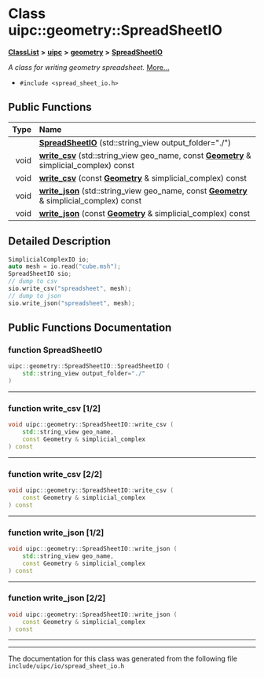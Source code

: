 

# Class uipc::geometry::SpreadSheetIO



[**ClassList**](annotated.md) **>** [**uipc**](namespaceuipc.md) **>** [**geometry**](namespaceuipc_1_1geometry.md) **>** [**SpreadSheetIO**](classuipc_1_1geometry_1_1_spread_sheet_i_o.md)



_A class for writing geometry spreadsheet._ [More...](#detailed-description)

* `#include <spread_sheet_io.h>`





































## Public Functions

| Type | Name |
| ---: | :--- |
|   | [**SpreadSheetIO**](#function-spreadsheetio) (std::string\_view output\_folder="./") <br> |
|  void | [**write\_csv**](#function-write_csv-12) (std::string\_view geo\_name, const [**Geometry**](classuipc_1_1geometry_1_1_geometry.md) & simplicial\_complex) const<br> |
|  void | [**write\_csv**](#function-write_csv-22) (const [**Geometry**](classuipc_1_1geometry_1_1_geometry.md) & simplicial\_complex) const<br> |
|  void | [**write\_json**](#function-write_json-12) (std::string\_view geo\_name, const [**Geometry**](classuipc_1_1geometry_1_1_geometry.md) & simplicial\_complex) const<br> |
|  void | [**write\_json**](#function-write_json-22) (const [**Geometry**](classuipc_1_1geometry_1_1_geometry.md) & simplicial\_complex) const<br> |




























## Detailed Description



```C++
SimplicialComplexIO io;
auto mesh = io.read("cube.msh");
SpreadSheetIO sio;
// dump to csv
sio.write_csv("spreadsheet", mesh);
// dump to json
sio.write_json("spreadsheet", mesh);
```
 


    
## Public Functions Documentation




### function SpreadSheetIO 

```C++
uipc::geometry::SpreadSheetIO::SpreadSheetIO (
    std::string_view output_folder="./"
) 
```




<hr>



### function write\_csv [1/2]

```C++
void uipc::geometry::SpreadSheetIO::write_csv (
    std::string_view geo_name,
    const Geometry & simplicial_complex
) const
```




<hr>



### function write\_csv [2/2]

```C++
void uipc::geometry::SpreadSheetIO::write_csv (
    const Geometry & simplicial_complex
) const
```




<hr>



### function write\_json [1/2]

```C++
void uipc::geometry::SpreadSheetIO::write_json (
    std::string_view geo_name,
    const Geometry & simplicial_complex
) const
```




<hr>



### function write\_json [2/2]

```C++
void uipc::geometry::SpreadSheetIO::write_json (
    const Geometry & simplicial_complex
) const
```




<hr>

------------------------------
The documentation for this class was generated from the following file `include/uipc/io/spread_sheet_io.h`

